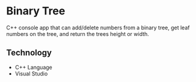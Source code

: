 # Binary Tree

C++ console app that can add/delete numbers from a binary tree, get leaf numbers on the tree, and return the trees height or width.

## Technology

- C++ Language
- Visual Studio
